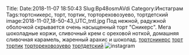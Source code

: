 Title:
Date:2018-11-07 18:50:43
Slug:Bp48osmAVdi
Category:Инстаграм
Tags:тортсникерс, торт, тортик, тортореховозуево, тортдетский
image:2018-11-07_18-50-43_UTC_tntl.jpg
Под нежной, радужной оболочкой скрывается очень насыщенный торт "Сникерс". Мега шоколадные коржи, сливочный крем с ореховой ноткой, домашняя сливочная карамель, жаренный арахис и шоколад.  [тортсникерс]({tag}тортсникерс) [торт]({tag}торт) [тортик]({tag}тортик) [тортореховозуево]({tag}тортореховозуево) [тортдетский]({tag}тортдетский)
![instagram]({attach}images/2018-11-07_18-50-43_UTC.jpg)
